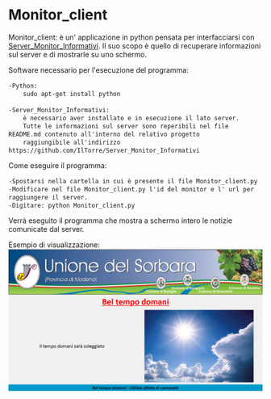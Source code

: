 # Monitor_client
Monitor_client: è un' applicazione in python pensata per interfacciarsi con [Server_Monitor_Informativi](https://github.com/IlTorre/Server_Monitor_Informativi).
Il suo scopo è quello di recuperare informazioni sul server e di mostrarle su uno schermo.

Software necessario per l'esecuzione del programma:

    -Python:
        sudo apt-get install python
    
    -Server_Monitor_Informativi:
        è necessario aver installato e in esecuzione il lato server.
        Tutte le informazioni sul server sono reperibili nel file README.md contenuto all'interno del relativo progetto
        raggiungibile all'indirizzo https://github.com/IlTorre/Server_Monitor_Informativi


Come eseguire il programma:

    -Spostarsi nella cartella in cui è presente il file Monitor_client.py
    -Modificare nel file Monitor_client.py l'id del monitor e l' url per raggiungere il server.
    -Digitare: python Monitor_client.py

Verrà eseguito il programma che mostra a schermo intero le notizie comunicate dal server.

Esempio di visualizzazione:
![alt text](esempio.bmp "Esempio di visualizzazione")
